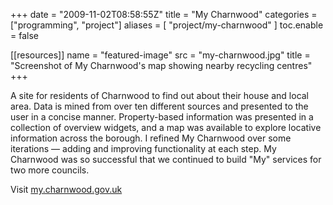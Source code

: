 +++
date = "2009-11-02T08:58:55Z"
title = "My Charnwood"
categories = ["programming", "project"]
aliases = [
  "project/my-charnwood"
]
toc.enable = false

[[resources]]
  name = "featured-image"
  src = "my-charnwood.jpg"
  title = "Screenshot of My Charnwood's map showing nearby recycling centres"
+++

A site for residents of Charnwood to find out about their house and local area. Data is mined from over ten different sources and presented to the user in a concise manner. Property-based information was presented in a collection of overview widgets, and a map was available to explore locative information across the borough. I refined My Charnwood over some iterations &mdash; adding and improving functionality at each step. My Charnwood was so successful that we continued to build "My" services for two more councils.

Visit [my.charnwood.gov.uk](http://my.charnwood.gov.uk/)
